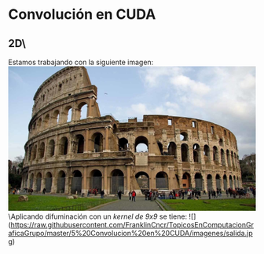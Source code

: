 # Convolución en CUDA
## 2D\
Estamos trabajando con la siguiente imagen:
![](https://github.com/FranklinCncr/TopicosEnComputacionGraficaGrupo/blob/master/5%20Convolucion%20en%20CUDA/imagenes/coliseo.jpg)
\Aplicando difuminación con un *kernel de 9x9* se tiene:
![]
(https://raw.githubusercontent.com/FranklinCncr/TopicosEnComputacionGraficaGrupo/master/5%20Convolucion%20en%20CUDA/imagenes/salida.jpg)
